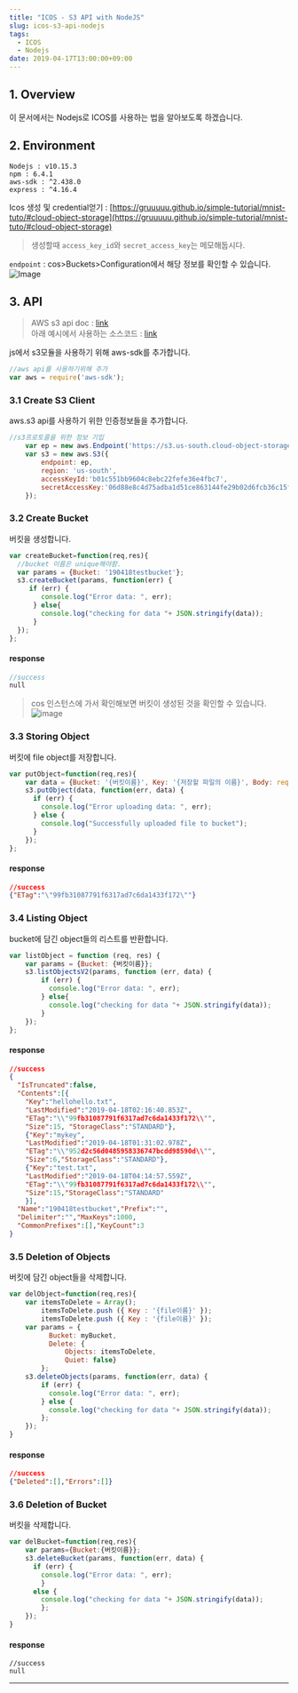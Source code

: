 ```yaml
---
title: "ICOS - S3 API with NodeJS"
slug: icos-s3-api-nodejs
tags:
  - ICOS
  - Nodejs
date: 2019-04-17T13:00:00+09:00
---
```


## 1. Overview
이 문서에서는 Nodejs로 ICOS를 사용하는 법을 알아보도록 하겠습니다.  

## 2. Environment
`Nodejs : v10.15.3`  
`npm : 6.4.1`  
`aws-sdk : ^2.438.0`  
`express : ^4.16.4`  

Icos 생성 및 credential얻기 : [https://gruuuuu.github.io/simple-tutorial/mnist-tuto/#cloud-object-storage](https://gruuuuu.github.io/simple-tutorial/mnist-tuto/#cloud-object-storage)   

>생성할때 `access_key_id`와 `secret_access_key`는 메모해둡시다.  

`endpoint` : cos>Buckets>Configuration에서 해당 정보를 확인할 수 있습니다.  
![Image](https://user-images.githubusercontent.com/15958325/55774768-89519280-5ad1-11e9-8bf6-ea9a5cf7577b.png)

## 3. API

>AWS s3 api doc : [link](https://docs.aws.amazon.com/AWSJavaScriptSDK/latest/AWS/S3.html#)  
>아래 예시에서 사용하는 소스코드 : [link](https://github.com/GRuuuuu/GRuuuuu.github.io/blob/master/assets/resources/simple-tutorial/ICOS02/icos-s3-api-test/Controller.js)  

js에서 s3모듈을 사용하기 위해 aws-sdk를 추가합니다.  
~~~js
//aws api를 사용하기위해 추가
var aws = require('aws-sdk'); 
~~~  

### 3.1 Create S3 Client 

aws.s3 api를 사용하기 위한 인증정보들을 추가합니다.  

~~~js
//s3프로토콜을 위한 정보 기입
    var ep = new aws.Endpoint('https://s3.us-south.cloud-object-storage.appdomain.cloud');
    var s3 = new aws.S3({
        endpoint: ep, 
        region: 'us-south',
        accessKeyId:'b01c551bb9604c8ebc22fefe36e4fbc7',
        secretAccessKey:'06d88e8c4d75adba1d51ce863144fe29b02d6fcb36c15f39'
    });
~~~  

### 3.2 Create Bucket
버킷을 생성합니다.  

~~~js
var createBucket=function(req,res){
  //bucket 이름은 unique해야함.
  var params = {Bucket: '190418testbucket'};
  s3.createBucket(params, function(err) {
     if (err) {
        console.log("Error data: ", err);
      } else{
        console.log("checking for data "+ JSON.stringify(data));
      }
  });
};
~~~

#### response
~~~c
//success
null
~~~  

>cos 인스턴스에 가서 확인해보면 버킷이 생성된 것을 확인할 수 있습니다.  
>![image](https://user-images.githubusercontent.com/15958325/56328786-80d91600-61bb-11e9-9c73-e715022bcf1c.png)  


### 3.3 Storing Object

버킷에 file object를 저장합니다.  

~~~js
var putObject=function(req,res){
    var data = {Bucket: '{버킷이름}', Key: '{저장할 파일의 이름}', Body: require('fs').createReadStream('{파일경로}')};
    s3.putObject(data, function(err, data) {
      if (err) {
        console.log("Error uploading data: ", err);
      } else {
        console.log("Successfully uploaded file to bucket");
      }
    });
};
~~~

#### response
~~~json
//success
{"ETag":"\"99fb31087791f6317ad7c6da1433f172\""}
~~~

### 3.4 Listing Object

bucket에 담긴 object들의 리스트를 반환합니다.  

~~~js
var listObject = function (req, res) {
    var params = {Bucket: {버킷이름}};
    s3.listObjectsV2(params, function (err, data) {
        if (err) {
          console.log("Error data: ", err);
        } else{
          console.log("checking for data "+ JSON.stringify(data));
        }
    });
};
~~~

#### response
~~~json
//success
{
  "IsTruncated":false,
  "Contents":[{
    "Key":"hellohello.txt",
    "LastModified":"2019-04-18T02:16:40.853Z",
    "ETag":"\\"99fb31087791f6317ad7c6da1433f172\\"",
    "Size":15, "StorageClass":"STANDARD"},
    {"Key":"mykey",
    "LastModified":"2019-04-18T01:31:02.978Z",
    "ETag":"\\"952d2c56d0485958336747bcdd98590d\\"",
    "Size":6,"StorageClass":"STANDARD"},
    {"Key":"test.txt",
    "LastModified":"2019-04-18T04:14:57.559Z",
    "ETag":"\\"99fb31087791f6317ad7c6da1433f172\\"",
    "Size":15,"StorageClass":"STANDARD"
    }],
  "Name":"190418testbucket","Prefix":"",
  "Delimiter":"","MaxKeys":1000,
  "CommonPrefixes":[],"KeyCount":3
}
~~~

### 3.5 Deletion of Objects 
버킷에 담긴 object들을 삭제합니다.  

~~~js
var delObject=function(req,res){
    var itemsToDelete = Array();
        itemsToDelete.push ({ Key : '{file이름}' });
        itemsToDelete.push ({ Key : '{file이름}' });
    var params = {
          Bucket: myBucket,
          Delete: {
              Objects: itemsToDelete,
              Quiet: false}
        };
    s3.deleteObjects(params, function(err, data) {
        if (err) {
          console.log("Error data: ", err);
        } else {
          console.log("checking for data "+ JSON.stringify(data));
        };
    });
}
~~~

#### response
~~~json
//success
{"Deleted":[],"Errors":[]}
~~~  


### 3.6 Deletion of Bucket

버킷을 삭제합니다.

~~~js
var delBucket=function(req,res){
    var params={Bucket:{버킷이름}};
    s3.deleteBucket(params, function(err, data) {
      if (err) {
        console.log("Error data: ", err);
        } 
      else {
        console.log("checking for data "+ JSON.stringify(data));
        };
    });
}
~~~

#### response
~~~
//success
null
~~~

----